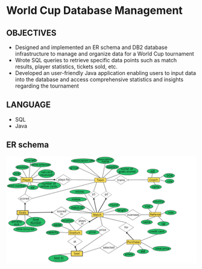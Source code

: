 # World Cup Database Management

## OBJECTIVES
- Designed and implemented an ER schema and DB2 database infrastructure to manage and organize
data for a World Cup tournament
- Wrote SQL queries to retrieve specific data points such as match results, player statistics, tickets sold, etc.
- Developed an user-friendly Java application enabling users to input data into the database and access
comprehensive statistics and insights regarding the tournament

## LANGUAGE
- SQL
- Java 

## ER schema
<p align="center">
  <img src="er-schema.png" width="800">
</p>

